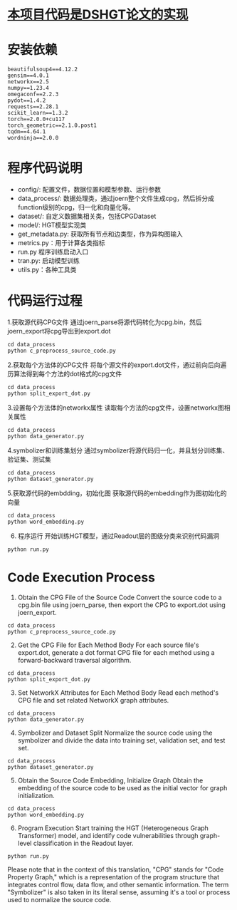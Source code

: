 # [本项目代码是DSHGT论文的实现](https://arxiv.org/pdf/2306.01376.pdf)

# 安装依赖

```
beautifulsoup4==4.12.2
gensim==4.0.1
networkx==2.5
numpy==1.23.4
omegaconf==2.2.3
pydot==1.4.2
requests==2.28.1
scikit_learn==1.3.2
torch==2.0.0+cu117
torch_geometric==2.1.0.post1
tqdm==4.64.1
wordninja==2.0.0
```

# 程序代码说明

- config/:  配置文件，数据位置和模型参数、运行参数
- data_process/:  数据处理类，通过joern整个文件生成cpg，然后拆分成function级别的cpg，归一化和向量化等。
- dataset/: 自定义数据集相关类，包括CPGDataset
- model/: HGT模型实现类
- get_metadata.py: 获取所有节点和边类型，作为异构图输入
- metrics.py：用于计算各类指标
- run.py 程序训练启动入口
- tran.py: 启动模型训练
- utils.py：各种工具类

# 代码运行过程
1.获取源代码CPG文件
  通过joern_parse将源代码转化为cpg.bin，然后joern_export将cpg导出到export.dot
```shell
cd data_process
python c_preprocess_source_code.py
```
2.获取每个方法体的CPG文件
  将每个源文件的export.dot文件，通过前向后向遍历算法得到每个方法的dot格式的cpg文件
```shell
cd data_process
python split_export_dot.py
```
3.设置每个方法体的networkx属性
  读取每个方法的cpg文件，设置networkx图相关属性
```shell
cd data_process
python data_generator.py
```
4.symbolizer和训练集划分
  通过symbolizer将源代码归一化，并且划分训练集、验证集、测试集
```shell
cd data_process
python dataset_generator.py
```
5.获取源代码的embdding，初始化图
  获取源代码的embedding作为图初始化的向量
```shell
cd data_process
python word_embedding.py
```
6. 程序运行
  开始训练HGT模型，通过Readout层的图级分类来识别代码漏洞
```shell
python run.py
```

# Code Execution Process
1. Obtain the CPG File of the Source Code Convert the source code to a cpg.bin file using joern_parse, then export the CPG to export.dot using joern_export.
```shell
cd data_process
python c_preprocess_source_code.py
```
2. Get the CPG File for Each Method Body For each source file's export.dot, generate a dot format CPG file for each method using a forward-backward traversal algorithm.
```shell
cd data_process
python split_export_dot.py
```
3. Set NetworkX Attributes for Each Method Body Read each method's CPG file and set related NetworkX graph attributes.
```shell
cd data_process
python data_generator.py
```
4. Symbolizer and Dataset Split Normalize the source code using the symbolizer and divide the data into training set, validation set, and test set.
```shell
cd data_process
python dataset_generator.py
```
5. Obtain the Source Code Embedding, Initialize Graph Obtain the embedding of the source code to be used as the initial vector for graph initialization.
```shell
cd data_process
python word_embedding.py
```

6. Program Execution Start training the HGT (Heterogeneous Graph Transformer) model, and identify code vulnerabilities through graph-level classification in the Readout layer.
```shell
python run.py
```

Please note that in the context of this translation, "CPG" stands for "Code Property Graph," which is a representation of the program structure that integrates control flow, data flow, and other semantic information. The term "Symbolizer" is also taken in its literal sense, assuming it's a tool or process used to normalize the source code.
